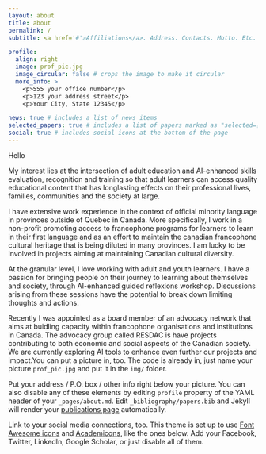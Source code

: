 ```yaml
---
layout: about
title: about
permalink: /
subtitle: <a href='#'>Affiliations</a>. Address. Contacts. Motto. Etc.

profile:
  align: right
  image: prof_pic.jpg
  image_circular: false # crops the image to make it circular
  more_info: >
    <p>555 your office number</p>
    <p>123 your address street</p>
    <p>Your City, State 12345</p>

news: true # includes a list of news items
selected_papers: true # includes a list of papers marked as "selected={true}"
social: true # includes social icons at the bottom of the page
---
```


Hello

My interest lies at the intersection of adult education and AI-enhanced skills evaluation, recognition and training so that adult learners can access quality educational content that has longlasting effects on their professional lives, families, communities and the society at large.

I have extensive work experience in the context of official minority language in provinces outside of Quebec in Canada. More specifically, I work in a non-profit promoting access to francophone programs for learners to learn in their first language and as an effort to maintain the canadian francophone cultural heritage that is being diluted in many provinces. I am lucky to be involved in projects aiming at maintaining Canadian cultural diversity.

At the granular level, I love working with adult and youth learners. I have a passion for bringing people on their journey to learning about themselves and society, through AI-enhanced guided reflexions workshop. Discussions arising from these sessions have the potential to break down limiting thoughts and actions.

Recently I was appointed as a board member of an advocacy network that aims at buidling capacity within francophone organisations and institutions in Canada. The advocacy group called RESDAC is have projects contributing to both economic and social aspects of the Canadian society. We are currently exploring AI tools to enhance even further our projects and impact.You can put a picture in, too. The code is already in, just name your picture `prof_pic.jpg` and put it in the `img/` folder.

Put your address / P.O. box / other info right below your picture. You can also disable any of these elements by editing `profile` property of the YAML header of your `_pages/about.md`. Edit `_bibliography/papers.bib` and Jekyll will render your [publications page](/al-folio/publications/) automatically.

Link to your social media connections, too. This theme is set up to use [Font Awesome icons](https://fontawesome.com/) and [Academicons](https://jpswalsh.github.io/academicons/), like the ones below. Add your Facebook, Twitter, LinkedIn, Google Scholar, or just disable all of them.
